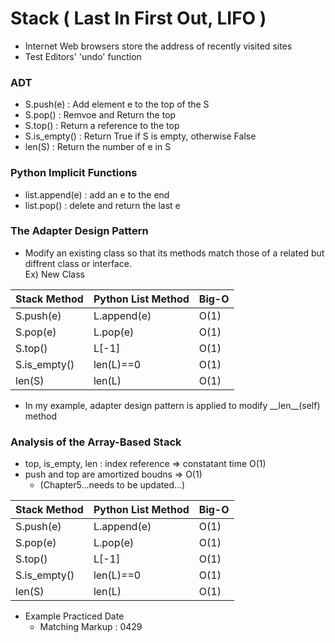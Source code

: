 # Stack ( Last In First Out, LIFO )
- Internet Web browsers store the address of recently visited sites
- Test Editors' 'undo' function 
  
### ADT
- S.push(e) : Add element e to the top of the S
- S.pop() : Remvoe and Return the top 
- S.top() : Return a reference to the top 
- S.is_empty() : Return True if S is empty, otherwise False
- len(S) : Return the number of e in S
  
### Python Implicit Functions 
- list.append(e) : add an e to the end 
- list.pop() : delete and return the last e 
  
### The Adapter Design Pattern
- Modify an existing class so that its methods match those of a related but diffrent class or interface.  
Ex) New Class

Stack Method|Python List Method|Big-O|
----------|----------|-----------| 
S.push(e) |L.append(e)|O(1)|
S.pop(e) |L.pop(e)|O(1)|
S.top() |L\[-1\] |O(1)|
S.is_empty() |len(L)==0|O(1)|
len(S)|len(L)|O(1)|

- In my example, adapter design pattern is applied to modify \_\_len\_\_(self) method

### Analysis of the Array-Based Stack 
- top, is_empty, len : index reference => constatant time O(1)
- push and top are amortized boudns => O(1) 
    - (Chapter5...needs to be updated...)
    
Stack Method|Python List Method|Big-O|
----------|----------|-----------| 
S.push(e) |L.append(e)|O(1)|
S.pop(e) |L.pop(e)|O(1)|
S.top() |L\[-1\] |O(1)|
S.is_empty() |len(L)==0|O(1)|
len(S)|len(L)|O(1)|
  
  
- Example Practiced Date
    - Matching Markup : 0429 






 
